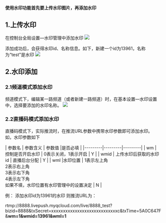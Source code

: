 **使用水印功能首先要上传水印图片，再添加水印**
## 1.上传水印
在控制台全局设置—水印管理中添加水印
![](http://imgcache.tcecqpoc.fsphere.cn/image/mc.qcloudimg.com/static/img/ae32975c9da664be4ee635e02e351e84/1222.png)

添加成功后，会获得水印id、名称信息。如下，新建一个id为13961，名称为“test”是水印
![](http://imgcache.tcecqpoc.fsphere.cn/image/mc.qcloudimg.com/static/img/579ec4c7b43837d95a909d9a2007cf44/1.png)

## 2.水印添加

### 2.1频道模式添加水印
频道模式下，编辑某一路频道（或者新建一路频道）时，在基本设置—水印设置中，选择要添加的水印名称。
![](http://imgcache.tcecqpoc.fsphere.cn/image/mc.qcloudimg.com/static/img/579ec4c7b43837d95a909d9a2007cf44/1.png)

### 2.2直播码模式添加水印
直播码模式下，实际推流时，在推流URL参数中携带水印参数即可添加水印。
如，水印参数如下

| 参数名 | 参数含义 | 参数值 |是否必填 |
|---------|---------|---------|
| wm | 控制是否开启水印 | 0表示关闭，1表示开启 | Y |
| wmid | 上传水印后获取的水印id | 直播后台分配 | Y |
| wml |水印位置  | 1表示左上角<br/>2表示右上角<br/>3表示右下角<br/>4表示左下角<br/>如果不填，水印位置有水印管理中的设置决定 | N |

例：
添加水印id为13961的水印
则推流URL为：

rtmp://8888.livepush.myqcloud.com/live/8888_test?bizid=8888&txSecret=xxxxxxxxxxxxxxxxxxxxxxxxxxxxc&txTime=5A0C647F&**wm=1&wmid=13961&wml=1**


